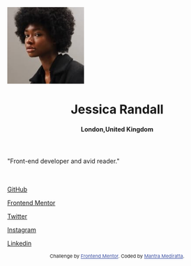 <!DOCTYPE html>
<html lang="en">
<head>
  <meta charset="UTF-8">
  <meta name="viewport" content="width=device-width, initial-scale=1.0"> <!-- displays site properly based on user's device -->

  <link rel="icon" type="image/png" sizes="32x32" href="./assets/images/favicon-32x32.png">
  
  <title>Frontend Mentor | Social links profile</title>
  <link rel="stylesheet" href="style_ssp.css">
  <!-- Feel free to remove these styles or customise in your own stylesheet 👍 -->
  <style>
    .attribution { font-size: 11px; text-align: center; }
    .attribution a { color: hsl(228, 45%, 44%); }
  </style>
</head>
<body>

  <div class="main">
    <img src="avatar-jessica.jpeg" alt="profile image" class="image">
    <header>
        <h1 class="name">Jessica Randall</h2>
        <h4 class="counry">London,United Kingdom</h4>
    </header>
    <section class="bio">"Front-end developer and avid reader."</section>
    <br><br>
    <section class="links">
        <p class="github"><a href="">GitHub</a></p>
        <p class="Fronted Mentor"><a href="">Frontend Mentor</a></p>
        <p class="Twitter"><a href="">Twitter</a></p>
        <p class="Instagram"><a href="">Instagram</a></p>
        <p class="Linkedin"><a href="">Linkedin</a></p>
    </section>
    </div>
  
  <div class="attribution">
    Challenge by <a href="https://www.frontendmentor.io?ref=challenge" target="_blank">Frontend Mentor</a>. 
    Coded by <a href="#">Mantra Mediratta</a>.
  </div>
</body>
</html>